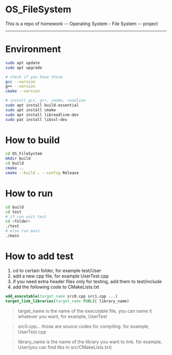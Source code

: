 # OS_FileSystem

This is a repo of homework -- Operating System - File System -- project

---

# Environment
```bash
sudo apt update
sudo apt upgrade

# check if you have those
gcc --version
g++ --version
cmake --version

# install gcc, g++, cmake, readline
sudo apt install build-essential
sudo apt install cmake
sudo apt install libreadline-dev
sudo pat install libssl-dev
```

# How to build
```bash
cd OS_FileSystem
mkdir build
cd build
cmake ..
cmake --build . --config Release
```

# How to run
```bash
cd build
cd test
# if run unit test
cd <folder>
./test
# else run main
./main
```

# How to add test
1. cd to certain folder, for example test/User
2. add a new cpp file, for example UserTest.cpp
3. if you need extra header files only for testing, add them to test/include
4. add the following code to CMakeLists.txt
```cmake
add_executable(target_name src0.cpp src1.cpp ...)
target_link_libraries(target_name PUBLIC library_name)
```
>target_name is the name of the executable file, you can name it whatever you want, for example, UserTest
  
>src0.cpp... those are source codes for compiling. for example, UserTest.cpp

>library_name is the name of the library you want to link. for example, User(you can find libs in src/CMakeLists.txt)

